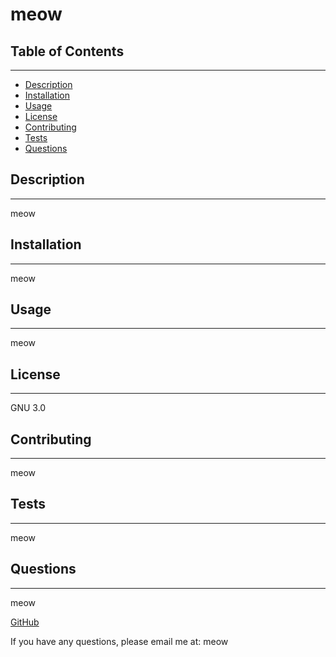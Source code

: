 # meow

  ## Table of Contents
  ---
* [Description](#description)
* [Installation](#installation)
* [Usage](#usage)
* [License](#license)
* [Contributing](#contributing)
* [Tests](#tests)
* [Questions](#questions)

## Description
---
meow

## Installation 
---
meow

## Usage
---
meow

## License 
---
GNU 3.0

## Contributing
---
meow

## Tests
---
meow

## Questions
---
meow

[GitHub](https://github.com/meow)

If you have any questions, please email me at: meow

